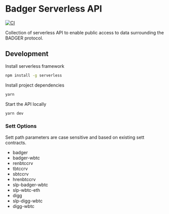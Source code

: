# Badger Serverless API

[![CI](https://github.com/Badger-Finance/badger-api/actions/workflows/main.yml/badge.svg)](https://github.com/Badger-Finance/badger-api/actions/workflows/main.yml)

Collection of serverless API to enable public access to data surrounding the BADGER protocol.

## Development

Install serverless framework

```bash
npm install -g serverless
```

Install project dependencies

```bash
yarn
```

Start the API locally

```bash
yarn dev
```

### Sett Options 

Sett path parameters are case sensitive and based on existing sett contracts.

- badger
- badger-wbtc
- renbtccrv
- tbtccrv
- sbtccrv
- hrenbtccrv
- slp-badger-wbtc
- slp-wbtc-eth
- digg
- slp-digg-wbtc
- digg-wbtc
